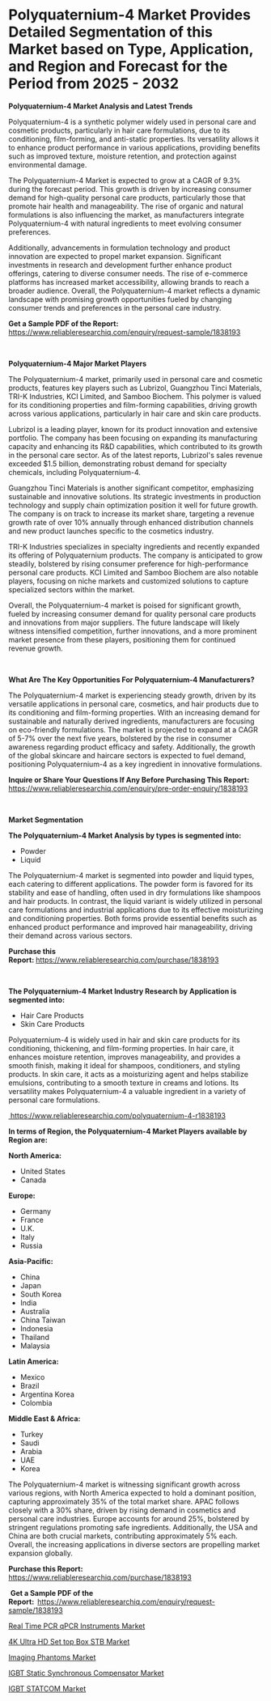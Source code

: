 <p><h1>Polyquaternium-4 Market Provides Detailed Segmentation of this Market based on Type, Application, and Region and Forecast for the Period from 2025 - 2032</h1></p><p><strong>Polyquaternium-4 Market Analysis and Latest Trends</strong></p>
<p><p>Polyquaternium-4 is a synthetic polymer widely used in personal care and cosmetic products, particularly in hair care formulations, due to its conditioning, film-forming, and anti-static properties. Its versatility allows it to enhance product performance in various applications, providing benefits such as improved texture, moisture retention, and protection against environmental damage.</p><p>The Polyquaternium-4 Market is expected to grow at a CAGR of 9.3% during the forecast period. This growth is driven by increasing consumer demand for high-quality personal care products, particularly those that promote hair health and manageability. The rise of organic and natural formulations is also influencing the market, as manufacturers integrate Polyquaternium-4 with natural ingredients to meet evolving consumer preferences.</p><p>Additionally, advancements in formulation technology and product innovation are expected to propel market expansion. Significant investments in research and development further enhance product offerings, catering to diverse consumer needs. The rise of e-commerce platforms has increased market accessibility, allowing brands to reach a broader audience. Overall, the Polyquaternium-4 market reflects a dynamic landscape with promising growth opportunities fueled by changing consumer trends and preferences in the personal care industry.</p></p>
<p><strong>Get a Sample PDF of the Report:&nbsp;</strong> <a href="https://www.reliableresearchiq.com/enquiry/request-sample/1838193?utm_campaign=2243&utm_medium=2&utm_source=Github&utm_content=ia&utm_term=03022025&utm_id=polyquaternium-4">https://www.reliableresearchiq.com/enquiry/request-sample/1838193</a></p>
<p>&nbsp;</p>
<p><strong>Polyquaternium-4 Major Market Players</strong></p>
<p><p>The Polyquaternium-4 market, primarily used in personal care and cosmetic products, features key players such as Lubrizol, Guangzhou Tinci Materials, TRI-K Industries, KCI Limited, and Samboo Biochem. This polymer is valued for its conditioning properties and film-forming capabilities, driving growth across various applications, particularly in hair care and skin care products.</p><p>Lubrizol is a leading player, known for its product innovation and extensive portfolio. The company has been focusing on expanding its manufacturing capacity and enhancing its R&D capabilities, which contributed to its growth in the personal care sector. As of the latest reports, Lubrizol's sales revenue exceeded $1.5 billion, demonstrating robust demand for specialty chemicals, including Polyquaternium-4.</p><p>Guangzhou Tinci Materials is another significant competitor, emphasizing sustainable and innovative solutions. Its strategic investments in production technology and supply chain optimization position it well for future growth. The company is on track to increase its market share, targeting a revenue growth rate of over 10% annually through enhanced distribution channels and new product launches specific to the cosmetics industry.</p><p>TRI-K Industries specializes in specialty ingredients and recently expanded its offering of Polyquaternium products. The company is anticipated to grow steadily, bolstered by rising consumer preference for high-performance personal care products. KCI Limited and Samboo Biochem are also notable players, focusing on niche markets and customized solutions to capture specialized sectors within the market.</p><p>Overall, the Polyquaternium-4 market is poised for significant growth, fueled by increasing consumer demand for quality personal care products and innovations from major suppliers. The future landscape will likely witness intensified competition, further innovations, and a more prominent market presence from these players, positioning them for continued revenue growth.</p></p>
<p>&nbsp;</p>
<p><strong>What Are The Key Opportunities For Polyquaternium-4 Manufacturers?</strong></p>
<p><p>The Polyquaternium-4 market is experiencing steady growth, driven by its versatile applications in personal care, cosmetics, and hair products due to its conditioning and film-forming properties. With an increasing demand for sustainable and naturally derived ingredients, manufacturers are focusing on eco-friendly formulations. The market is projected to expand at a CAGR of 5-7% over the next five years, bolstered by the rise in consumer awareness regarding product efficacy and safety. Additionally, the growth of the global skincare and haircare sectors is expected to fuel demand, positioning Polyquaternium-4 as a key ingredient in innovative formulations.</p></p>
<p><strong>Inquire or Share Your Questions If Any Before Purchasing This Report:</strong> <a href="https://www.reliableresearchiq.com/enquiry/pre-order-enquiry/1838193?utm_campaign=2243&utm_medium=2&utm_source=Github&utm_content=ia&utm_term=03022025&utm_id=polyquaternium-4">https://www.reliableresearchiq.com/enquiry/pre-order-enquiry/1838193</a></p>
<p>&nbsp;</p>
<p><strong>Market Segmentation</strong></p>
<p><strong>The Polyquaternium-4 Market Analysis by types is segmented into:</strong></p>
<p><ul><li>Powder</li><li>Liquid</li></ul></p>
<p><p>The Polyquaternium-4 market is segmented into powder and liquid types, each catering to different applications. The powder form is favored for its stability and ease of handling, often used in dry formulations like shampoos and hair products. In contrast, the liquid variant is widely utilized in personal care formulations and industrial applications due to its effective moisturizing and conditioning properties. Both forms provide essential benefits such as enhanced product performance and improved hair manageability, driving their demand across various sectors.</p></p>
<p><strong>Purchase this Report:&nbsp;</strong><a href="https://www.reliableresearchiq.com/purchase/1838193?utm_campaign=2243&utm_medium=2&utm_source=Github&utm_content=ia&utm_term=03022025&utm_id=polyquaternium-4">https://www.reliableresearchiq.com/purchase/1838193</a></p>
<p>&nbsp;</p>
<p><strong>The Polyquaternium-4 Market Industry Research by Application is segmented into:</strong></p>
<p><ul><li>Hair Care Products</li><li>Skin Care Products</li></ul></p>
<p><p>Polyquaternium-4 is widely used in hair and skin care products for its conditioning, thickening, and film-forming properties. In hair care, it enhances moisture retention, improves manageability, and provides a smooth finish, making it ideal for shampoos, conditioners, and styling products. In skin care, it acts as a moisturizing agent and helps stabilize emulsions, contributing to a smooth texture in creams and lotions. Its versatility makes Polyquaternium-4 a valuable ingredient in a variety of personal care formulations.</p></p>
<p><a href="https://www.reliableresearchiq.com/polyquaternium-4-r1838193?utm_campaign=2243&utm_medium=2&utm_source=Github&utm_content=ia&utm_term=03022025&utm_id=polyquaternium-4">&nbsp;https://www.reliableresearchiq.com/polyquaternium-4-r1838193</a></p>
<p><strong>In terms of Region, the Polyquaternium-4 Market Players available by Region are:</strong></p>
<p>
    <p> <strong> North America: </strong>
        <ul>
            <li>United States</li>
            <li>Canada</li>
        </ul>
        </p> 
    <p> <strong> Europe: </strong>
        <ul>
            <li>Germany</li>
            <li>France</li>
            <li>U.K.</li>
            <li>Italy</li>
            <li>Russia</li>
        </ul>
        </p> 
    <p> <strong> Asia-Pacific: </strong>
        <ul>
            <li>China</li>
            <li>Japan</li>
            <li>South Korea</li>
            <li>India</li>
            <li>Australia</li>
            <li>China Taiwan</li>
            <li>Indonesia</li>
            <li>Thailand</li>
            <li>Malaysia</li>
        </ul>
        </p> 
    <p> <strong> Latin America: </strong>
        <ul>
            <li>Mexico</li>
            <li>Brazil</li>
            <li>Argentina Korea</li>
            <li>Colombia</li>
        </ul>
        </p> 
    <p> <strong> Middle East & Africa: </strong>
        <ul>
            <li>Turkey</li>
            <li>Saudi</li>
            <li>Arabia</li>
            <li>UAE</li>
            <li>Korea</li>
        </ul>
    </p>
    </p>
<p><p>The Polyquaternium-4 market is witnessing significant growth across various regions, with North America expected to hold a dominant position, capturing approximately 35% of the total market share. APAC follows closely with a 30% share, driven by rising demand in cosmetics and personal care industries. Europe accounts for around 25%, bolstered by stringent regulations promoting safe ingredients. Additionally, the USA and China are both crucial markets, contributing approximately 5% each. Overall, the increasing applications in diverse sectors are propelling market expansion globally.</p></p>
<p><strong>Purchase this Report: </strong><a href="https://www.reliableresearchiq.com/purchase/1838193?utm_campaign=2243&utm_medium=2&utm_source=Github&utm_content=ia&utm_term=03022025&utm_id=polyquaternium-4">https://www.reliableresearchiq.com/purchase/1838193</a></p>
<p>&nbsp;<strong>Get a Sample PDF of the Report:&nbsp;&nbsp;</strong><a href="https://www.reliableresearchiq.com/enquiry/request-sample/1838193?utm_campaign=2243&utm_medium=2&utm_source=Github&utm_content=ia&utm_term=03022025&utm_id=polyquaternium-4">https://www.reliableresearchiq.com/enquiry/request-sample/1838193</a></p>
<p><strong></strong></p>
<p><p><a href="https://www.linkedin.com/pulse/real-time-pcr-qpcr-instruments-market-analysis-product-segmentation-adcsf?utm_campaign=2243&utm_medium=2&utm_source=Github&utm_content=ia&utm_term=03022025&utm_id=polyquaternium-4">Real Time PCR qPCR Instruments Market</a></p><p><a href="https://www.linkedin.com/pulse/4k-ultra-hd-set-top-box-stb-market-analysis-size-dynamics-o8lhc?utm_campaign=2243&utm_medium=2&utm_source=Github&utm_content=ia&utm_term=03022025&utm_id=polyquaternium-4">4K Ultra HD Set top Box STB Market</a></p><p><a href="https://www.linkedin.com/pulse/factors-affecting-imaging-phantomsmarket-growth-rate-128-pohhf?utm_campaign=2243&utm_medium=2&utm_source=Github&utm_content=ia&utm_term=03022025&utm_id=polyquaternium-4">Imaging Phantoms Market</a></p><p><a href="https://www.linkedin.com/pulse/igbt-static-synchronous-compensator-industry-forecast-olhtc?utm_campaign=2243&utm_medium=2&utm_source=Github&utm_content=ia&utm_term=03022025&utm_id=polyquaternium-4">IGBT Static Synchronous Compensator Market</a></p><p><a href="https://www.linkedin.com/pulse/igbt-statcom-market-challenges-forecasts-development-nke4c?utm_campaign=2243&utm_medium=2&utm_source=Github&utm_content=ia&utm_term=03022025&utm_id=polyquaternium-4">IGBT STATCOM Market</a></p></p>